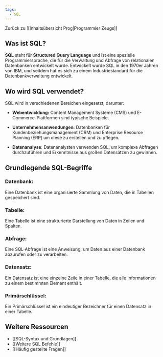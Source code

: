 ```yaml
---
tags:
  - SQL
---
```

Zurück zu [[Inhaltsübersicht Prog|Programmier Zeugs]]
## Was ist SQL?

**SQL** steht für **Structured Query Language** und ist eine spezielle Programmiersprache, die für die Verwaltung und Abfrage von relationalen Datenbanken entwickelt wurde. Entwickelt wurde SQL in den 1970er Jahren von IBM, und seitdem hat es sich zu einem Industriestandard für die Datenbankverwaltung entwickelt.

## Wo wird SQL verwendet?

SQL wird in verschiedenen Bereichen eingesetzt, darunter:

- **Webentwicklung:** Content Management Systeme (CMS) und E-Commerce-Plattformen sind typische Beispiele.
    
- **Unternehmensanwendungen:**  Datenbanken für Kundenbeziehungsmanagement (CRM) und Enterprise Resource Planning (ERP) um diese zu erstellen und zu pflegen.
    
- **Datenanalyse:** Datenanalysten verwenden SQL, um komplexe Abfragen durchzuführen und Erkenntnisse aus großen Datensätzen zu gewinnen.
    

## Grundlegende SQL-Begriffe

### Datenbank:

Eine Datenbank ist eine organisierte Sammlung von Daten, die in Tabellen gespeichert sind.

### Tabelle:

Eine Tabelle ist eine strukturierte Darstellung von Daten in Zeilen und Spalten.

### Abfrage:

Eine SQL-Abfrage ist eine Anweisung, um Daten aus einer Datenbank abzurufen oder zu verarbeiten.

### Datensatz:

Ein Datensatz ist eine einzelne Zeile in einer Tabelle, die alle Informationen zu einem bestimmten Element enthält.

### Primärschlüssel:

Ein Primärschlüssel ist ein eindeutiger Bezeichner für einen Datensatz in einer Tabelle.

## Weitere Ressourcen
- [[SQL-Syntax und Grundlagen]]
- [[Weitere SQL Befehle]]
- [[Häufig gestellte Fragen]]